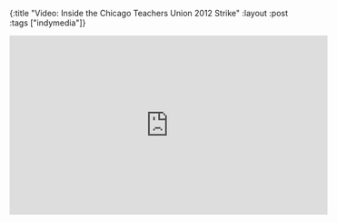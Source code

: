 {:title "Video: Inside the Chicago Teachers Union 2012 Strike"
:layout :post
:tags  ["indymedia"]}

<iframe width="560" height="315" src="http://www.youtube.com/embed/CojSuiJ9_M8" frameborder="0" allowfullscreen></iframe>
